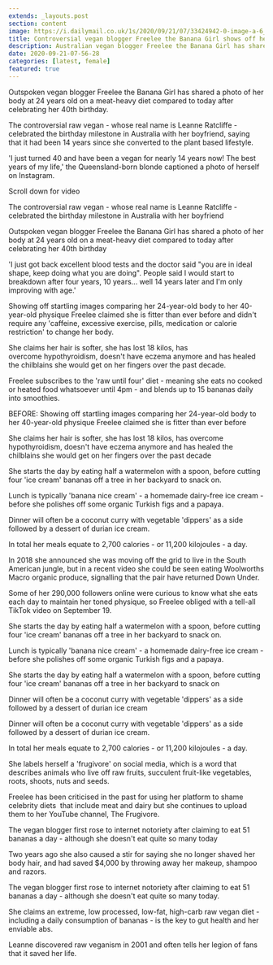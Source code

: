 ```yaml
---
extends: _layouts.post
section: content
image: https://i.dailymail.co.uk/1s/2020/09/21/07/33424942-0-image-a-6_1600669987143.jpg 
title: Controversial vegan blogger Freelee the Banana Girl shows off her fit figure on her 40th birthday  
description: Australian vegan blogger Freelee the Banana Girl has shared an eye-opening photo of her body at 24 years old on a meat-heavy diet compared to today after celebrating her 40th birthday. 
date: 2020-09-21-07-56-28 
categories: [latest, female] 
featured: true 
--- 
```

Outspoken vegan blogger Freelee the Banana Girl has shared a photo of her body at 24 years old on a meat-heavy diet compared to today after celebrating her 40th birthday.

The controversial raw vegan - whose real name is Leanne Ratcliffe - celebrated the birthday milestone in Australia with her boyfriend, saying that it had been 14 years since she converted to the plant based lifestyle. 

'I just turned 40 and have been a vegan for nearly 14 years now! The best years of my life,' the Queensland-born blonde captioned a photo of herself on Instagram.

Scroll down for video 

The controversial raw vegan - whose real name is Leanne Ratcliffe - celebrated the birthday milestone in Australia with her boyfriend

Outspoken vegan blogger Freelee the Banana Girl has shared a photo of her body at 24 years old on a meat-heavy diet compared to today after celebrating her 40th birthday

'I just got back excellent blood tests and the doctor said "you are in ideal shape, keep doing what you are doing". People said I would start to breakdown after four years, 10 years... well 14 years later and I'm only improving with age.' 

Showing off startling images comparing her 24-year-old body to her 40-year-old physique Freelee claimed she is fitter than ever before and didn't require any 'caffeine, excessive exercise, pills, medication or calorie restriction' to change her body.

She claims her hair is softer, she has lost 18 kilos, has overcome hypothyroidism, doesn't have eczema anymore and has healed the chilblains she would get on her fingers over the past decade.

Freelee subscribes to the 'raw until four' diet - meaning she eats no cooked or heated food whatsoever until 4pm - and blends up to 15 bananas daily into smoothies.

BEFORE: Showing off startling images comparing her 24-year-old body to her 40-year-old physique Freelee claimed she is fitter than ever before

She claims her hair is softer, she has lost 18 kilos, has overcome hypothyroidism, doesn't have eczema anymore and has healed the chilblains she would get on her fingers over the past decade

She starts the day by eating half a watermelon with a spoon, before cutting four 'ice cream' bananas off a tree in her backyard to snack on.

Lunch is typically 'banana nice cream' - a homemade dairy-free ice cream - before she polishes off some organic Turkish figs and a papaya.

Dinner will often be a coconut curry with vegetable 'dippers' as a side followed by a dessert of durian ice cream.

In total her meals equate to 2,700 calories - or 11,200 kilojoules - a day.  



In 2018 she announced she was moving off the grid to live in the South American jungle, but in a recent video she could be seen eating Woolworths Macro organic produce, signalling that the pair have returned Down Under.

Some of her 290,000 followers online were curious to know what she eats each day to maintain her toned physique, so Freelee obliged with a tell-all TikTok video on September 19. 

She starts the day by eating half a watermelon with a spoon, before cutting four 'ice cream' bananas off a tree in her backyard to snack on.

Lunch is typically 'banana nice cream' - a homemade dairy-free ice cream - before she polishes off some organic Turkish figs and a papaya.

She starts the day by eating half a watermelon with a spoon, before cutting four 'ice cream' bananas off a tree in her backyard to snack on

Dinner will often be a coconut curry with vegetable 'dippers' as a side followed by a dessert of durian ice cream

Dinner will often be a coconut curry with vegetable 'dippers' as a side followed by a dessert of durian ice cream.

In total her meals equate to 2,700 calories - or 11,200 kilojoules - a day. 

She labels herself a 'frugivore' on social media, which is a word that describes animals who live off raw fruits, succulent fruit-like vegetables, roots, shoots, nuts and seeds. 

Freelee has been criticised in the past for using her platform to shame celebrity diets  that include meat and dairy but she continues to upload them to her YouTube channel, The Frugivore.

The vegan blogger first rose to internet notoriety after claiming to eat 51 bananas a day - although she doesn't eat quite so many today

Two years ago she also caused a stir for saying she no longer shaved her body hair, and had saved $4,000 by throwing away her makeup, shampoo and razors.

The vegan blogger first rose to internet notoriety after claiming to eat 51 bananas a day - although she doesn't eat quite so many today.

She claims an extreme, low processed, low-fat, high-carb raw vegan diet - including a daily consumption of bananas - is the key to gut health and her enviable abs. 

Leanne discovered raw veganism in 2001 and often tells her legion of fans that it saved her life. 

